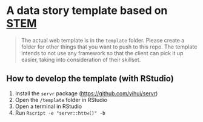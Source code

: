 # A data story template based on [STEM](https://www2.ed.gov/datastory/stem/algebra/index.html)

> The actual web template is in the `template` folder. Please create a folder for other things that you want to push to this repo.
> The template intends to not use any framework so that the client can pick it up easier, taking into consideration of their skillset.

## How to develop the template (with RStudio)

1. Install the `servr` package (https://github.com/yihui/servr)
2. Open the `/template` folder in RStudio
3. Open a terminal in RStudio
4. Run `Rscript -e "servr::httw()" -b`
